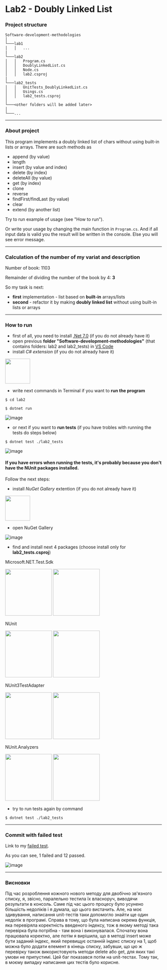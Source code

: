 # Lab2 - Doubly Linked List
### Project structure

```
Software-development-methodologies   
│
└───lab1
│   │   ...
|
└───lab2
│   │   Program.cs
│   │   DoublyLinkedList.cs
│   │   Node.cs
│   │   lab2.csproj
|
└───lab2_tests
│   │   UnitTests_DoublyLinkedList.cs
│   │   Usings.cs
│   │   lab2_tests.csproj
│
└───<other folders will be added later>
│
└───...
```
 
---

### About project

This program implements a doubly linked list of chars without using built-in lists or arrays.
There are such methods as
- append (by value)
- length
- insert (by value and index)
- delete (by index)
- deleteAll (by value)
- get (by index)
- clone
- reverse
- findFirst/findLast (by value)
- clear
- extend (by another list)

Try to run example of usage (see "How to run").

Or write your usage by changing the main function in <code>Program.cs</code>.
And if all input data is valid you the result will be written in the console. Else you will see error message.

---

### Calculation of the number of my variat and description
Number of book: 1103

Remainder of dividing the number of the book by 4: **3**

So my task is next:

- **first** implementation - list based on **built-in** arrays/lists
- **second** - refactor it by making **doubly linked list** without using built-in lists or arrays

---

### How to run
- first of all, you need to install [.Net 7.0](https://dotnet.microsoft.com/en-us/download) (if you do not already have it)
- open previous **folder "Software-development-methodologies"** (that contains folders: lab2 and lab2_tests) in [VS Code](https://code.visualstudio.com/download)
- install _C# extension_ (if you do not already have it)
<img src="https://user-images.githubusercontent.com/90560209/220602921-cdde3e17-3c4b-458c-bfd0-d0bf2fdd2529.png" height="80">

- write next commands in Terminal if you want to **run the program**

<code>$ cd lab2 </code>

<code>$ dotnet run </code>

![image](https://user-images.githubusercontent.com/90560209/226444825-9aa89d43-02e3-45d1-9e1e-f62dc54e556b.png)

- or next if you want to **run tests** (if you have trobles with running the tests do steps below)

<code>$ dotnet test ./lab2_tests</code>

![image](https://user-images.githubusercontent.com/90560209/226453968-96e77690-379b-425e-ab0f-cb21a982a3dc.png)

#### If you have errors when running the tests, it's probably because you don't have the NUnit packages installed.

Follow the next steps:

- install _NuGet Gallery_ extention (if you do not already have it)

<img src="https://user-images.githubusercontent.com/90560209/226548216-92ceeca0-8f9a-4e59-a023-e5f2713fe34b.png" height="80">

- open NuGet Gallery

![image](https://user-images.githubusercontent.com/90560209/226548521-a836523e-d625-4046-89d5-ee967a23aa14.png)

- find and install next 4 packages (choose install only for **lab2_tests.csproj**)

Microsoft.NET.Test.Sdk

<img src="https://user-images.githubusercontent.com/90560209/226549915-451e98c4-5ad7-4f0d-bf81-af73be8b0d06.png" height="150"> <img src="https://user-images.githubusercontent.com/90560209/226549405-1732dcdd-67c8-4b10-abcb-2987bc097b84.png" height="150">

NUnit

<img src="https://user-images.githubusercontent.com/90560209/226549367-db191e82-aeb9-4a6b-a367-799df4bbeb8b.png" height="150"> <img src="https://user-images.githubusercontent.com/90560209/226549385-1a788edf-1b63-4f34-91a3-8bb412ee1e60.png" height="150">

NUnit3TestAdapter

<img src="https://user-images.githubusercontent.com/90560209/226550092-58844f05-8d9f-4719-b7ff-e172f19f2fae.png" height="150"> <img src="https://user-images.githubusercontent.com/90560209/226550098-ad62ab22-8af2-4744-aafa-67cec4a3d7dd.png" height="150">

NUnit.Analyzers

<img src="https://user-images.githubusercontent.com/90560209/226550189-a8e1ab6d-2ccd-489f-a5a4-f697e0f9f709.png" height="150"> <img src="https://user-images.githubusercontent.com/90560209/226550201-536c8bfc-b97f-4855-84c0-7cd1bdf12b3d.png" height="150">

- try to run tests again by command

<code>$ dotnet test ./lab2_tests</code>

---

### Commit with failed test

Link to my [failed test](https://github.com/yaryna-bashchak/Software-development-methodologies/actions/runs/4471636352/jobs/7856779115).

As you can see, 1 failed and 12 passed.

![image](https://user-images.githubusercontent.com/90560209/226445866-18a13bc1-8c6d-468d-801f-d9ead7cc0271.png)

---

### Висновки

Під час розроблення кожного нового методу для двобічно зв'язного списку, я, звісно, паралельно тестила їх власноруч, виводячи результати в консоль.
Саме під час цього процесу було усунено більшість недоліків і я думала, що цього вистачить.
Але, на моє здивування, написання unit-тестів таки допомогло знайти ще один недолік в програмі.
Справа в тому, що була написана окрема функція, яка перевіряла коректність введеного індексу,
тож в якому методі така перевірка була потрібна - там вона і виконувалася.
Спочатку вона працювала коректно, але потім я вирішила, що в методі insert може бути заданий індекс, який перевищує останній індекс списку на 1,
щоб можна було додати елемент в кінець списку, забувши, що цю ж перевірку також використовують методи delete або get, для яких такі умови не припустимі.
Цей баг показався потім на unit-тестах. Тому так, в моєму випадку написання цих тестів було корисне.
